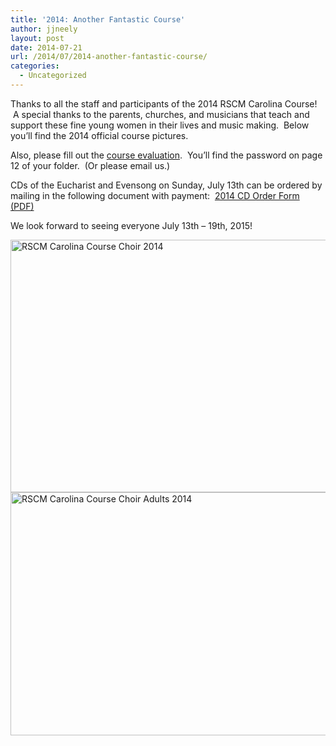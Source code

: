 ```yaml
---
title: '2014: Another Fantastic Course'
author: jjneely
layout: post
date: 2014-07-21
url: /2014/07/2014-another-fantastic-course/
categories:
  - Uncategorized
---
```

Thanks to all the staff and participants of the 2014 RSCM Carolina Course!  A special thanks to the parents, churches, and musicians that teach and support these fine young women in their lives and music making.  Below you&#8217;ll find the 2014 official course pictures.

Also, please fill out the [course evaluation][1].  You&#8217;ll find the password on page 12 of your folder.  (Or please email us.)

CDs of the Eucharist and Evensong on Sunday, July 13th can be ordered by mailing in the following document with payment:  [2014 CD Order Form (PDF)][2]

We look forward to seeing everyone July 13th &#8211; 19th, 2015!

[<img class="aligncenter size-large wp-image-650" src="http://carolinarscm.org/cms/wp-content/uploads/2014/07/RSCM-Carolina-Course-Choir-2014-1024x647.jpg" alt="RSCM Carolina Course Choir 2014" width="640" height="404" />][3][<img class="aligncenter size-large wp-image-651" src="http://carolinarscm.org/cms/wp-content/uploads/2014/07/RSCM-Carolina-Course-Choir-Adults-2014-1024x623.jpg" alt="RSCM Carolina Course Choir Adults 2014" width="640" height="389" />][4]

 [1]: https://carolinarscm.org/course-information/course-feedback/
 [2]: http://carolinarscm.org/cms/wp-content/uploads/2014/07/2014-cd-flyer.pdf
 [3]: http://carolinarscm.org/cms/wp-content/uploads/2014/07/RSCM-Carolina-Course-Choir-2014.jpg
 [4]: http://carolinarscm.org/cms/wp-content/uploads/2014/07/RSCM-Carolina-Course-Choir-Adults-2014.jpg